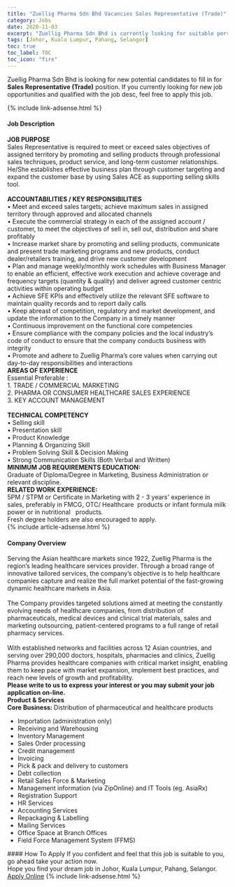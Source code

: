 ```yaml
---
title: "Zuellig Pharma Sdn Bhd Vacancies Sales Representative (Trade)" 
category: Jobs 
date: 2020-11-03 
excerpt: "Zuellig Pharma Sdn Bhd is currently looking for suitable person to fill in the Sales Representative (Trade) which positioned at Johor, Kuala Lumpur, Pahang, Selangor" 
tags: [Johor, Kuala Lumpur, Pahang, Selangor] 
toc: true 
toc_label: TOC 
toc_icon: "fire" 
--- 
```


<p>Zuellig Pharma Sdn Bhd is looking for new potential candidates to fill in for <b>Sales Representative (Trade)</b> position. If you currently looking for new job opportunities and qualified with the job desc, feel free to apply this job.
</p>{% include link-adsense.html %} 
<div><div><h4>Job Description</h4></div><div><div><span><div><div><div><strong>JOB PURPOSE</strong></div><div><div>Sales Representative is required to meet or exceed sales objectives of assigned territory by promoting and selling products through professional sales techniques, product service, and long-term customer relationships. He/She establishes effective business plan through customer targeting and expand the customer base by using Sales ACE as supporting selling skills tool.</div><br><strong>ACCOUNTABILITIES / KEY RESPONSIBILITIES&#160;</strong><div>&#8226; Meet and exceed sales targets; achieve maximum sales in assigned territory through approved and allocated channels<br>&#8226; Execute the commercial strategy in each of the assigned account / customer, to meet the objectives of sell in, sell out, distribution and share profitably<br>&#8226; Increase market share by promoting and selling products, communicate and present trade marketing programs and new products, conduct dealer/retailers training, and drive new customer development<br>&#8226; Plan and manage weekly/monthly work schedules with Business Manager to enable an efficient, effective work execution and achieve coverage and frequency targets (quantity &amp; quality) and deliver agreed customer centric activities within operating budget<br>&#8226; Achieve SFE KPIs and effectively utilize the relevant SFE software to maintain quality records and to report daily calls<br>&#8226; Keep abreast of competition, regulatory and market development, and update the information to the Company in a timely manner<br>&#8226; Continuous improvement on the functional core competencies<br>&#8226; Ensure compliance with the company policies and the local industry&#8217;s code of conduct to ensure that the company conducts business with integrity<br>&#8226; Promote and adhere to Zuellig Pharma&#8217;s core values when carrying out day-to-day responsibilities and interactions</div><div><strong>AREAS OF EXPERIENCE</strong></div><div>Essential Preferable :<br>1. TRADE / COMMERCIAL MARKETING</div><div>2. PHARMA OR CONSUMER HEALTHCARE SALES EXPERIENCE&#160;<br>3. KEY ACCOUNT MANAGEMENT&#160; &#160;&#160;<br>&#160;&#160;&#160;&#160;<br><strong>TECHNICAL COMPETENCY</strong></div><div>&#8226; Selling skill<br>&#8226; Presentation skill<br>&#8226; Product Knowledge<br>&#8226; Planning &amp; Organizing Skill<br>&#8226; Problem Solving Skill &amp; Decision Making<br>&#8226; Strong Communication Skills (Both Verbal and Written)</div></div><div><strong>MINIMUM JOB REQUIREMENTS EDUCATION:</strong><br>Graduate of Diploma/Degree in Marketing, Business Administration or relevant discipline.</div><div><strong>RELATED WORK EXPERIENCE:</strong></div>5PM / STPM or Certificate in Marketing with 2 - 3 years' experience in sales, preferably in FMCG, OTC/ Healthcare&#160; products or infant formula milk power or in nutritional&#160;&#160; products.<br>Fresh degree holders are also encouraged to apply.</div></div></span></div></div></div> 
{% include article-adsense.html %} 
<div><div><h4>Company Overview</h4></div><div><div><span><div><div>
<div>
		Serving the Asian healthcare markets since 1922, Zuellig Pharma is the region&#8217;s leading healthcare services provider. Through a broad range of innovative tailored services, the company&#8217;s objective is to help healthcare companies capture and realize the full market potential of the fast-growing dynamic healthcare markets in Asia.&#160;</div>
<div>
<br>
		The Company provides targeted solutions aimed at meeting the constantly evolving needs of healthcare companies, from distribution of pharmaceuticals, medical devices and clinical trial materials, sales and marketing outsourcing, patient-centered programs to a full range of retail pharmacy services.</div>
<div>
		&#160;<br>
		With established networks and facilities across 12 Asian countries, and serving over 290,000 doctors, hospitals, pharmacies and clinics, Zuellig Pharma provides healthcare companies with critical market insight, enabling them to keep pace with market expansion, implement best practices, and reach new levels of growth and profitability.&#160;</div>
<div>
<strong>Please write to us to express your interest or you may submit your job application on-line.</strong></div>
</div>
<div>
<strong>Product &amp; Services</strong></div>
<div>
<div>
<div>
<strong>Core Business:&#160;</strong>Distribution of pharmaceutical and healthcare products</div>
<ul>
<li>
				Importation (administration only)</li>
<li>
				Receiving and Warehousing</li>
<li>
				Inventory Management</li>
<li>
				Sales Order processing</li>
<li>
				Credit management</li>
<li>
				Invoicing</li>
<li>
				Pick &amp; pack and delivery to customers</li>
<li>
				Debt collection</li>
<li>
				Retail Sales Force &amp; Marketing</li>
<li>
				Management information (via ZipOnline) and IT Tools (eg. AsiaRx)</li>
<li>
				Registration Support</li>
<li>
				HR Services</li>
<li>
				Accounting Services</li>
<li>
				Repackaging &amp; Labelling</li>
<li>
				Mailing Services</li>
<li>
				Office Space at Branch Offices</li>
<li>
				Field Force Management System (FFMS)</li>
</ul>
</div>
</div></div></span></div></div></div> 
#### How To Apply 
If you confident and feel that this job is suitable to you, go ahead take your action now. <br/> 
Hope you find your dream job in Johor, Kuala Lumpur, Pahang, Selangor. <br/> 
<a href="https://www.jobstreet.com.my/en/job/sales-representative-trade-4416406?jobId=jobstreet-my-job-4416406&sectionRank=20&token=0~a6e619a8-d72b-4379-aaa4-1ff499d46496&fr=SRP%20View%20In%20New%20Ta" class="btn btn--info" target="_blank" rel="nofollow noopenner">Apply Online</a> 
{% include link-adsense.html %} 